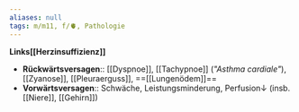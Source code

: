 ```yaml
---
aliases: null
tags: m/m11, f/🫀, Pathologie
---
```

**Links[[Herzinsuffizienz]]**
- **Rückwärtsversagen**:: [[Dyspnoe]], [[Tachypnoe]] (*"Asthma cardiale"*), [[Zyanose]], [[Pleuraerguss]], ==[[Lungenödem]]==
- **Vorwärtsversagen**:: Schwäche, Leistungsminderung, Perfusion↓ (insb. [[Niere]], [[Gehirn]])